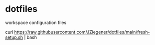 # dotfiles
workspace configuration files

curl https://raw.githubusercontent.com/JZiegener/dotfiles/main/fresh-setup.sh | bash

